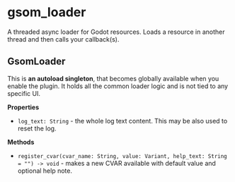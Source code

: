 # gsom_loader

A threaded async loader for Godot resources.
Loads a resource in another thread and then calls your callback(s).


## GsomLoader

This is **an autoload singleton**, that becomes globally available when you enable the plugin.
It holds all the common loader logic and is not tied to any specific UI.

**Properties**

* `log_text: String` - the whole log text content. This may be also used to reset the log.

**Methods**

* `register_cvar(cvar_name: String, value: Variant, help_text: String = "") -> void` - makes a new
    CVAR available with default value and optional help note.
